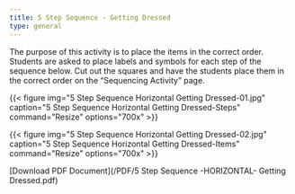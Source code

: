 ```yaml
---
title: 5 Step Sequence - Getting Dressed
type: general
---
```


The purpose of this activity is to place the items in the correct order.
Students are asked to place labels and symbols for each step of the sequence below. Cut out the squares and have the students place them in the correct order on the “Sequencing Activity” page.

{{< figure
img="5 Step Sequence Horizontal Getting Dressed-01.jpg"
caption="5 Step Sequence Horizontal Getting Dressed-Steps"
command="Resize"
options="700x" >}}

{{< figure
img="5 Step Sequence Horizontal Getting Dressed-02.jpg"
caption="5 Step Sequence Horizontal Getting Dressed-Items"
command="Resize"
options="700x" >}}


[Download PDF Document](/PDF/5 Step Sequence -HORIZONTAL- Getting Dressed.pdf)
